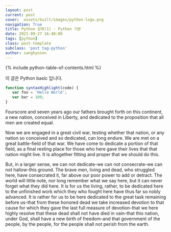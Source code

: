 ```yaml
---
layout: post
current: post
cover:  assets/built/images/python-logo.png
navigation: True
title: Python 강좌(1) - Python 기본
date: 2021-09-27 16:40:00
tags: [python]
class: post-template
subclass: 'post tag-python'
author: sanghyoson
---
```

{% include python-table-of-contents.html %}

이 글은 Python basic 입니다.

~~~javascript
function syntaxHighlight(code) {
   var foo = 'Hello World';
   var bar = 100;
}
~~~


Fourscore and seven years ago our fathers brought forth on this continent, a new nation, conceived in Liberty, and dedicated to the proposition that all men are created equal.

Now we are engaged in a great civil war, testing whether that nation, or any nation so conceived and so dedicated, can long endure. We are met on a great battle-field of that war. We have come to dedicate a portion of that field, as a final resting place for those who here gave their lives that that nation might live. It is altogether fitting and proper that we should do this.

But, in a larger sense, we can not dedicate-we can not consecrate-we can not hallow-this ground. The brave men, living and dead, who struggled here, have consecrated it, far above our poor power to add or detract. The world will little note, nor long remember what we say here, but it can never forget what they did here. It is for us the living, rather, to be dedicated here to the unfinished work which they who fought here have thus far so nobly advanced. It is rather for us to be here dedicated to the great task remaining before us-that from these honored dead we take increased devotion to that cause for which they gave the last full measure of devotion-that we here highly resolve that these dead shall not have died in vain-that this nation, under God, shall have a new birth of freedom-and that government of the people, by the people, for the people shall not perish from the earth.
